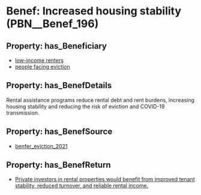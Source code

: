 # Benef: __Increased housing stability__ (PBN__Benef_196)

## Property: has_Beneficiary

* [low-income renters](../Stakeholder/PBN__Stakeholder_112)
* [people facing eviction](../Stakeholder/PBN__Stakeholder_113)

## Property: has_BenefDetails

Rental assistance programs reduce rental debt and rent burdens, increasing housing stability and reducing the risk of eviction and COVID-19 transmission.

## Property: has_BenefSource

* [benfer_eviction_2021](../Article/PBN__Article_43)

## Property: has_BenefReturn

* [Private investors in rental properties would benefit from improved tenant stability, reduced turnover, and reliable rental income.](../BenefReturn/PBN__BenefReturn_200)


